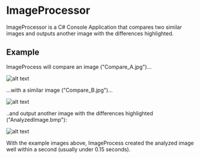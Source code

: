 ImageProcessor
==============

ImageProcessor is a C# Console Application that compares two similar images and outputs another image with the differences highlighted.


Example 
-------

ImageProcess will compare an image ("Compare_A.jpg")...

![alt text](https://github.com/mattchoinski/ImageProcessor/raw/master/bin/Compare_A.jpg "Compare A")

...with a similar image ("Compare_B.jpg")...

![alt text](https://github.com/mattchoinski/ImageProcessor/raw/master/bin/Compare_B.jpg "Compare B")

..and output another image with the differences highlighted ("AnalyzedImage.bmp"):

![alt text](https://github.com/mattchoinski/ImageProcessor/raw/master/bin/AnalyzedImage.bmp "Analyzed Image")

With the example images above, ImageProcess created the analyzed image well within a second (usually under 0.15 seconds).
